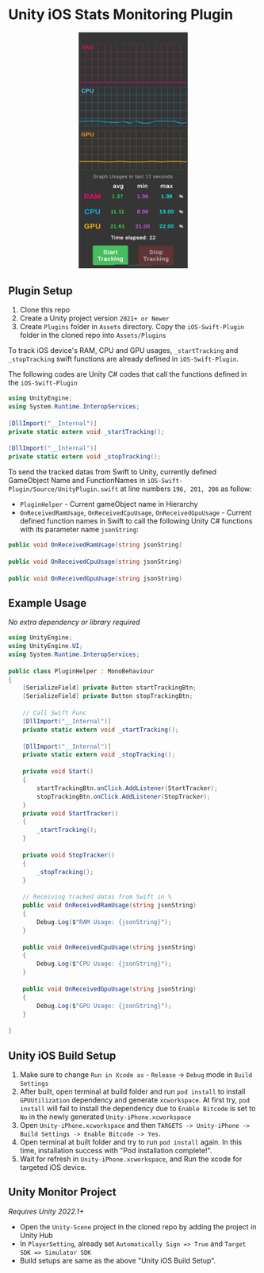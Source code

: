 # Unity iOS Stats Monitoring Plugin

<div style="text-align: center;">
  <img src="UnityScene.png?raw=true" alt="SwiftUnityStats" width="220" />
</div>

## Plugin Setup
1. Clone this repo
2. Create a Unity project version `2021+ or Newer`
3. Create `Plugins` folder in `Assets` directory. Copy the `iOS-Swift-Plugin` folder in the cloned repo into `Assets/Plugins`

To track iOS device's RAM, CPU and GPU usages, ```_startTracking``` and ```_stopTracking``` swift functions are already defined in `iOS-Swift-Plugin`.

The following codes are Unity C# codes that call the functions defined in the `iOS-Swift-Plugin`

```csharp
using UnityEngine;
using System.Runtime.InteropServices;

[DllImport("__Internal")]
private static extern void _startTracking();

[DllImport("__Internal")]
private static extern void _stopTracking();
```

To send the tracked datas from Swift to Unity, currently defined GameObject Name and FunctionNames in `iOS-Swift-Plugin/Source/UnityPlugin.swift` at line numbers `196, 201, 206` as follow:

- `PluginHelper` - Current gameObject name in Hierarchy
- `OnReceivedRamUsage`, `OnReceivedCpuUsage`, `OnReceivedGpuUsage` - Current defined function names in Swift to call the following Unity C# functions with its parameter name `jsonString`:

```csharp
public void OnReceivedRamUsage(string jsonString)

public void OnReceivedCpuUsage(string jsonString)

public void OnReceivedGpuUsage(string jsonString)
```

## Example Usage

*No extra dependency or library required*

```csharp
using UnityEngine;
using UnityEngine.UI;
using System.Runtime.InteropServices;

public class PluginHelper : MonoBehaviour
{
    [SerializeField] private Button startTrackingBtn;
    [SerializeField] private Button stopTrackingBtn;

    // Call Swift Func
    [DllImport("__Internal")]
    private static extern void _startTracking();

    [DllImport("__Internal")]
    private static extern void _stopTracking();

    private void Start()
    {
        startTrackingBtn.onClick.AddListener(StartTracker);
        stopTrackingBtn.onClick.AddListener(StopTracker);
    }
    private void StartTracker()
    {
        _startTracking();
    }

    private void StopTracker()
    {
        _stopTracking();
    }

    // Receiving tracked datas from Swift in %
    public void OnReceivedRamUsage(string jsonString)
    {
        Debug.Log($"RAM Usage: {jsonString}");
    }

    public void OnReceivedCpuUsage(string jsonString)
    {
        Debug.Log($"CPU Usage: {jsonString}");
    }

    public void OnReceivedGpuUsage(string jsonString)
    {
        Debug.Log($"GPU Usage: {jsonString}");
    }

}
```
## Unity iOS Build Setup

1. Make sure to change `Run in Xcode as` - `Release` -> `Debug` mode in `Build Settings`
2. After built, open terminal at build folder and run `pod install` to install `GPUUtilization` dependency and generate `xcworkspace`. At first try, `pod install` will fail to install the dependency due to `Enable Bitcode` is set to `No` in the newly generated `Unity-iPhone.xcworkspace`
3. Open `Unity-iPhone.xcworkspace` and then `TARGETS -> Unity-iPhone -> Build Settings -> Enable Bitcode -> Yes`.
4. Open terminal at built folder and try to run `pod install` again. In this time, installation success with "Pod installation complete!".
5. Wait for refresh in `Unity-iPhone.xcworkspace`, and Run the xcode for targeted iOS device.

## Unity Monitor Project

*Requires Unity 2022.1+*

- Open the ```Unity-Scene``` project in the cloned repo by adding the project in Unity Hub
- In ```PlayerSetting```, already set ```Automatically Sign => True``` and ```Target SDK => Simulator SDK```
- Build setups are same as the above "Unity iOS Build Setup".


